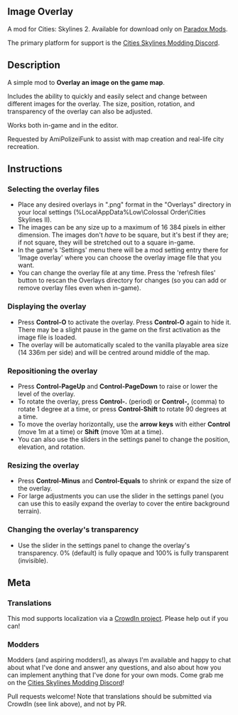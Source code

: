 ## Image Overlay
A mod for Cities: Skylines 2.  Available for download only on [Paradox Mods](https://mods.paradoxplaza.com/mods/74539/Windows).

The primary platform for support is the [Cities Skylines Modding Discord](https://discord.gg/HTav7ARPs2).

## Description
A simple mod to **Overlay an image on the game map**.

Includes the ability to quickly and easily select and change between different images for the overlay.  The size, position, rotation, and transparency of the overlay can also be adjusted.

Works both in-game and in the editor.

Requested by AmiPolizeiFunk to assist with map creation and real-life city recreation.

## Instructions
### Selecting the overlay files
- Place any desired overlays in ".png" format in the "Overlays" directory in your local settings (%LocalAppData%Low\Colossal Order\Cities Skylines II).
- The images can be any size up to a maximum of 16 384 pixels in either dimension. The images don't *have* to be square, but it's best if they are; if not square, they will be stretched out to a square in-game.
- In the game's 'Settings' menu there will be a mod setting entry there for 'Image overlay' where you can choose the overlay image file that you want.
- You can change the overlay file at any time.  Press the 'refresh files' button to rescan the Overlays directory for changes (so you can add or remove overlay files even when in-game).

### Displaying the overlay
- Press **Control-O** to activate the overlay. Press **Control-O** again to hide it.  There may be a slight pause in the game on the first activation as the image file is loaded.
- The overlay will be automatically scaled to the vanilla playable area size (14 336m per side) and will be centred around middle of the map.

### Repositioning the overlay
- Press **Control-PageUp** and **Control-PageDown** to raise or lower the level of the overlay.
- To rotate the overlay, press **Control-.** (period) or **Control-,** (comma) to rotate 1 degree at a time, or press **Control-Shift** to rotate 90 degrees at a time.
- To move the overlay horizontally, use the **arrow keys** with either **Control** (move 1m at a time) or **Shift** (move 10m at a time).
- You can also use the sliders in the settings panel to change the position, elevation, and rotation.

### Resizing the overlay
- Press **Control-Minus** and **Control-Equals** to shrink or expand the size of the overlay.
- For large adjustments you can use the slider in the settings panel (you can use this to easily expand the overlay to cover the entire background terrain).

### Changing the overlay's transparency
- Use the slider in the settings panel to change the overlay's transparency. 0% (default) is fully opaque and 100% is fully transparent (invisible).

## Meta
### Translations
This mod supports localization via a [CrowdIn project](https://crowdin.com/project/image-overlay).  Please help out if you can!

### Modders
Modders (and aspiring modders!), as always I'm available and happy to chat about what I've done and answer any questions, and also about how you can implement anything that I've done for your own mods.  Come grab me on the [Cities Skylines Modding Discord](https://discord.gg/HTav7ARPs2)!

Pull requests welcome! Note that translations should be submitted via CrowdIn (see link above), and not by PR.